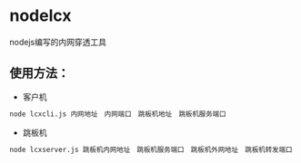 # nodelcx
nodejs编写的内网穿透工具

## 使用方法：
* 客户机
```bash
node lcxcli.js 内网地址　内网端口　跳板机地址　跳板机服务端口
```
* 跳板机
```bash
node lcxserver.js 跳板机内网地址　跳板机服务端口　跳板机外网地址　跳板机转发端口
```
